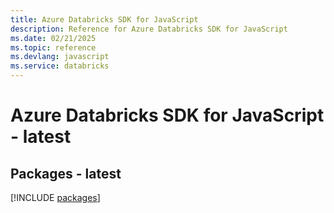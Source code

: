 ```yaml
---
title: Azure Databricks SDK for JavaScript
description: Reference for Azure Databricks SDK for JavaScript
ms.date: 02/21/2025
ms.topic: reference
ms.devlang: javascript
ms.service: databricks
---
```

# Azure Databricks SDK for JavaScript - latest
## Packages - latest
[!INCLUDE [packages](databricks-index.md)]
